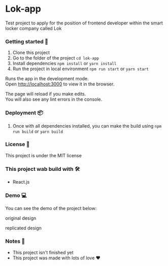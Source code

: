 # Lok-app

Test project to apply for the position of frontend developer within the smart locker company called Lok

### Getting started 🚀

1. Clone this project
2. Go to the folder of the project `cd lok-app`
3. Install dependencies `npm install` or `yarn install`
4. Run the project in local environment `npm run start` or `yarn start`

Runs the app in the development mode.\
Open [http://localhost:3000](http://localhost:3000) to view it in the browser.

The page will reload if you make edits.\
You will also see any lint errors in the console.

### Deployment 📦

1. Once with all dependencies installed, you can make the build using `npm run build` or `yarn build`

### License 🚧

This project is under the MIT license

### This project wab build with 🛠

- React.js

### Demo 💻

You can see the demo of the project below:

original design

replicated design

### Notes 🎉

- This project isn't finished yet
- This project was made with lots of love ❤
